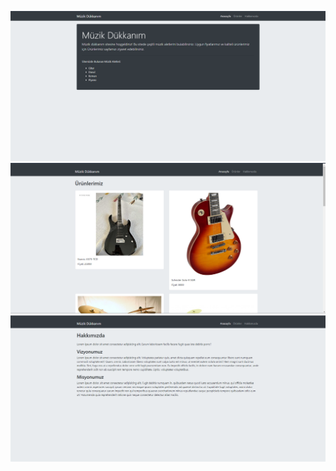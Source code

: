![alt text](<img/Ekran görüntüsü 2024-03-27 230623.png>)
![alt text](<img/Ekran görüntüsü 2024-03-27 230642.png>)
![alt text](<img/Ekran görüntüsü 2024-03-27 230659.png>)